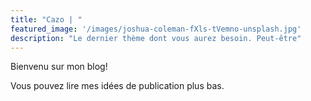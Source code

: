 ```yaml
---
title: "Cazo | "
featured_image: '/images/joshua-coleman-fXls-tVemno-unsplash.jpg'
description: "Le dernier thème dont vous aurez besoin. Peut-être"
---
```

Bienvenu sur mon blog!

Vous pouvez lire mes idées de publication plus bas.

